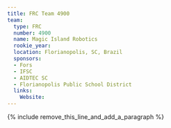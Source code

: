 ```yaml
---
title: FRC Team 4900
team:
  type: FRC
  number: 4900
  name: Magic Island Robotics
  rookie_year:
  location: Florianopolis, SC, Brazil
  sponsors:
  - Fors
  - IFSC
  - AIDTEC SC
  - Florianopolis Public School District
  links:
    Website:
---
```


{% include remove_this_line_and_add_a_paragraph %}